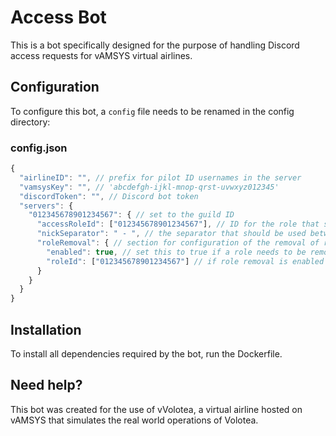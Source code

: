 # Access Bot
This is a bot specifically designed for the purpose of handling Discord access requests for vAMSYS virtual airlines.

## Configuration
To configure this bot, a `config` file needs to be renamed in the config directory:

### config.json
```js
{
  "airlineID": "", // prefix for pilot ID usernames in the server
  "vamsysKey": "", // 'abcdefgh-ijkl-mnop-qrst-uvwxyz012345'
  "discordToken": "", // Discord bot token
  "servers": {
    "012345678901234567": { // set to the guild ID
      "accessRoleId": ["012345678901234567"], // ID for the role that should be assigned to users that have requested access - comma separate roles for multiple roles to be assigned (eg. ["012345678901234567", "765432109876543210"])
      "nickSeparator": " - ", // the separator that should be used between the name and pilot ID in nicknames
      "roleRemoval": { // section for configuration of the removal of role(s) when a pilot joins a server
        "enabled": true, // set this to true if a role needs to be removed when a user is given access to the server, and false if not
        "roleId": ["012345678901234567"] // if role removal is enabled above, set this to the ID of the role(s) that need to be removed when a user is given access; comma separate roles for multiple roles to be removed (eg. ["012345678901234567", "765432109876543210"])
      }
    }
  }
}
```

## Installation
To install all dependencies required by the bot, run the Dockerfile.

## Need help?
This bot was created for the use of vVolotea, a virtual airline hosted on vAMSYS that simulates the real world operations of Volotea.
